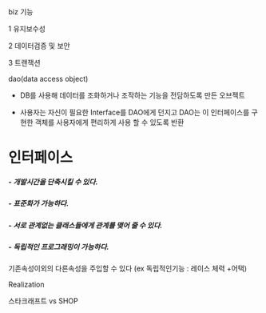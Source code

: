 biz 기능

1 유지보수성

2 데이터검증 및 보안

3 트랜잭션



dao(data access object)

- DB를 사용해 데이터를 조화하거나 조작하는 기능을 전담하도록 만든 오브젝트

- 사용자는 자신이 필요한 Interface를 DAO에게 던지고
  DAO는 이 인터페이스를 구현한 객체를 사용자에게 
  편리하게 사용 할 수 있도록 반환



# 인터페이스

##### - 개발시간을 단축시킬 수 있다.

##### - 표준화가 가능하다.

##### - 서로 관계없는 클래스들에게 관계를 맺어 줄 수 있다.

##### - 독립적인 프로그래밍이 가능하다.



기존속성이외의 다른속성을 주입할 수 있다 (ex 독립적인기능 : 레이스 체력 +어택)



Realization



스타크래프트 vs SHOP

